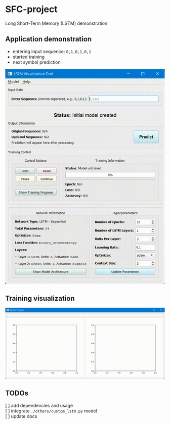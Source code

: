 # SFC-project
Long Short-Term Memory (LSTM) demonstration


## Application demonstration 
- entering input sequence: `0,1,0,1,0,1`
- started training
- next symbol prediction
  
<p align="center">
  <img src="img/demo_v2.gif"/>
</p>

## Training visualization
![](img/demoviz-v2.gif)

## TODOs
[ ] add dependencies and usage\
[ ] integrate `./others/custom_lstm.py` model\
[ ] update docs
